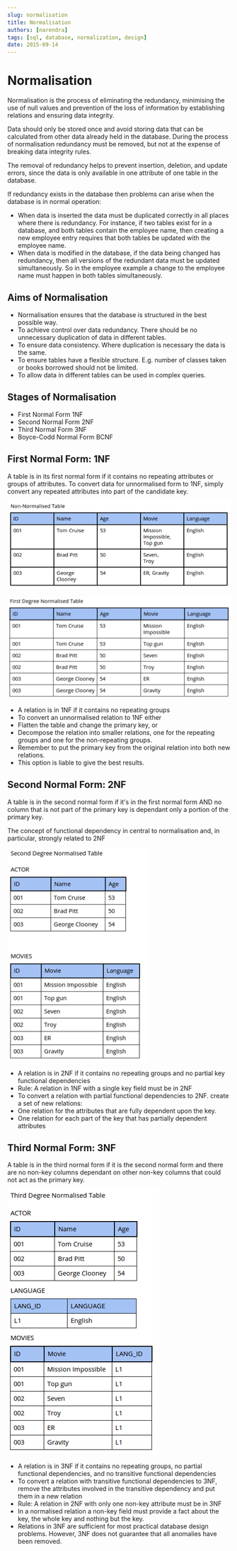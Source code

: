 ```yaml
---
slug: normalisation
title: Normalisation
authors: [narendra]
tags: [sql, database, normalization, design]
date: 2015-09-14
---
```


# Normalisation

Normalisation is the process of eliminating the redundancy, minimising the use of null values and prevention of the loss of information by establishing relations and ensuring data integrity.

Data should only be stored once and avoid storing data that can be calculated from other data already held in the database. During the process of normalisation redundancy must be removed, but not at the expense of breaking data integrity rules.

The removal of redundancy helps to prevent insertion, deletion, and update errors, since the data is only available in one attribute of one table in the database.

<!-- truncate -->

If redundancy exists in the database then problems can arise when the database is in normal operation:

- When data is inserted the data must be duplicated correctly in all places where there is redundancy. For instance, if two tables exist for in a database, and both tables contain the employee name, then creating a new employee entry requires that both tables be updated with the employee name.
- When data is modified in the database, if the data being changed has redundancy, then all versions of the redundant data must be updated simultaneously. So in the employee example a change to the employee name must happen in both tables simultaneously.

## Aims of Normalisation

- Normalisation ensures that the database is structured in the best possible way.
- To achieve control over data redundancy. There should be no unnecessary duplication of data in different tables.
- To ensure data consistency. Where duplication is necessary the data is the same.
- To ensure tables have a flexible structure. E.g. number of classes taken or books borrowed should not be limited.
- To allow data in different tables can be used in complex queries.

## Stages of Normalisation

- First Normal Form 1NF
- Second Normal Form 2NF
- Third Normal Form 3NF
- Boyce-Codd Normal Form BCNF

## First Normal Form: 1NF

A table is in its first normal form if it contains no repeating attributes or groups of attributes. To convert data for unnormalised form to 1NF, simply convert any repeated attributes into part of the candidate key.

![un-normalise](/img/un-normalise.png)

![first-degree-normalisation](/img/first-degree-normalisation.png)

- A relation is in 1NF if it contains no repeating groups
- To convert an unnormalised relation to 1NF either
- Flatten the table and change the primary key, or
- Decompose the relation into smaller relations, one for the repeating groups and one for the non-repeating groups.
- Remember to put the primary key from the original relation into both new relations.
- This option is liable to give the best results.

## Second Normal Form: 2NF

A table is in the second normal form if it's in the first normal form AND no column that is not part of the primary key is dependant only a portion of the primary key.

The concept of functional dependency in central to normalisation and, in particular, strongly related to 2NF

![second-degree-normalisation](/img/second-degree-normalisation.png)

- A relation is in 2NF if it contains no repeating groups and no partial key functional dependencies
- Rule: A relation in 1NF with a single key field must be in 2NF
- To convert a relation with partial functional dependencies to 2NF. create a set of new relations:
- One relation for the attributes that are fully dependent upon the key.
- One relation for each part of the key that has partially dependent attributes

## Third Normal Form: 3NF

A table is in the third normal form if it is the second normal form and there are no non-key columns dependant on other non-key columns that could not act as the primary key.

![third-degree-normalisation](/img/third-degree-normalisation.png)

- A relation is in 3NF if it contains no repeating groups, no partial functional dependencies, and no transitive functional dependencies
- To convert a relation with transitive functional dependencies to 3NF, remove the attributes involved in the transitive dependency and put them in a new relation
- Rule: A relation in 2NF with only one non-key attribute must be in 3NF
- In a normalised relation a non-key field must provide a fact about the key, the whole key and nothing but the key.
- Relations in 3NF are sufficient for most practical database design problems. However, 3NF does not guarantee that all anomalies have been removed.
